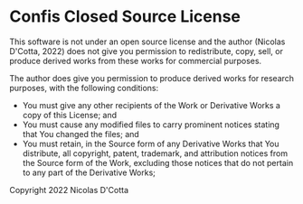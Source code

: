 # Confis Closed Source License

This software is not under an open source license and the author (Nicolas D'Cotta, 2022) does not give you permission to redistribute, copy, sell, or produce derived works from these works for commercial purposes.

The author does give you permission to produce derived works for research purposes, with the following conditions:
- You must give any other recipients of the Work or Derivative Works a copy of this License; and
- You must cause any modified files to carry prominent notices stating that You changed the files; and
- You must retain, in the Source form of any Derivative Works that You distribute, all copyright, patent, trademark, and attribution notices from the Source form of the Work, excluding those notices that do not pertain to any part of the Derivative Works;

Copyright 2022 Nicolas D'Cotta
